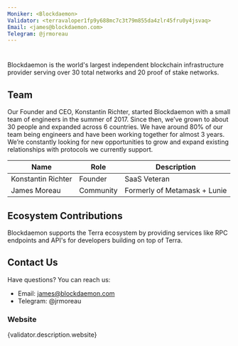 ```yaml
---
Moniker: <Blockdaemon>
Validator: <terravaloper1fp9y688mc7c3t79m855da4zlr45fru0y4jsvaq>
Email: <james@blockdaemon.com>
Telegram: @jrmoreau
---
```


# <moniker>

Blockdaemon is the world's largest independent blockchain infrastructure provider serving over 30 total networks and 20 proof of stake networks. 

## Team

Our Founder and CEO, Konstantin Richter, started Blockdaemon with a small team of engineers in the summer of 2017. Since then, we’ve grown to about 30 people and expanded across 6 countries. We have around 80% of our team being engineers and have been working together for almost 3 years. We’re constantly looking for new opportunities to grow and expand existing relationships with protocols we currently support.


| Name               | Role      | Description                  |
| ---------------    | -------   | ---------------------------- |
| Konstantin Richter | Founder   | SaaS Veteran                 |
| James Moreau       | Community | Formerly of Metamask + Lunie |


## Ecosystem Contributions

Blockdaemon supports the Terra ecosystem by providing services like RPC endpoints and API's for developers building on top of Terra.

## Contact Us

Have questions? You can reach us:

- Email: james@blockdaemon.com
- Telegram: @jrmoreau

### Website

{validator.description.website}
